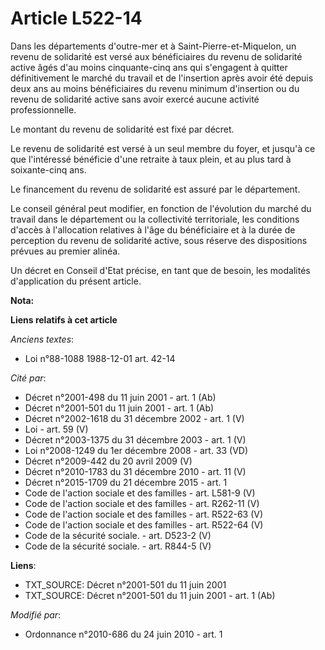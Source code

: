 # Article L522-14

Dans les départements d'outre-mer et à Saint-Pierre-et-Miquelon, un revenu de solidarité est versé aux bénéficiaires du
revenu de solidarité active âgés d'au moins cinquante-cinq ans qui s'engagent à quitter définitivement le marché du travail
et de l'insertion après avoir été depuis deux ans au moins bénéficiaires du revenu minimum d'insertion ou du revenu de
solidarité active sans avoir exercé aucune activité professionnelle.

Le montant du revenu de solidarité est fixé par décret.

Le revenu de solidarité est versé à un seul membre du foyer, et jusqu'à ce que l'intéressé bénéficie d'une retraite à taux
plein, et au plus tard à soixante-cinq ans.

Le financement du revenu de solidarité est assuré par le département.

Le conseil général peut modifier, en fonction de l'évolution du marché du travail dans le département ou la collectivité
territoriale, les conditions d'accès à l'allocation relatives à l'âge du bénéficiaire et à la durée de perception du revenu
de solidarité active, sous réserve des dispositions prévues au premier alinéa.

Un décret en Conseil d'Etat précise, en tant que de besoin, les modalités d'application du présent article.

**Nota:**



**Liens relatifs à cet article**

_Anciens textes_:

  - Loi n°88-1088 1988-12-01 art. 42-14

_Cité par_:

  - Décret n°2001-498 du 11 juin 2001 - art. 1 (Ab)
  - Décret n°2001-501 du 11 juin 2001 - art. 1 (Ab)
  - Décret n°2002-1618 du 31 décembre 2002 - art. 1 (V)
  - Loi - art. 59 (V)
  - Décret n°2003-1375 du 31 décembre 2003 - art. 1 (V)
  - Loi n°2008-1249 du 1er décembre 2008 - art. 33 (VD)
  - Décret n°2009-442 du 20 avril 2009 (V)
  - Décret n°2010-1783 du 31 décembre 2010 - art. 11 (V)
  - Décret n°2015-1709 du 21 décembre 2015 - art. 1
  - Code de l'action sociale et des familles - art. L581-9 (V)
  - Code de l'action sociale et des familles - art. R262-11 (V)
  - Code de l'action sociale et des familles - art. R522-63 (V)
  - Code de l'action sociale et des familles - art. R522-64 (V)
  - Code de la sécurité sociale. - art. D523-2 (V)
  - Code de la sécurité sociale. - art. R844-5 (V)

**Liens**:

  - TXT_SOURCE: Décret n°2001-501 du 11 juin 2001
  - TXT_SOURCE: Décret n°2001-501 du 11 juin 2001 - art. 1 (Ab)

_Modifié par_:

  - Ordonnance n°2010-686 du 24 juin 2010 - art. 1
